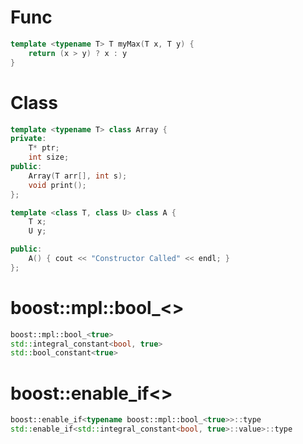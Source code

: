 
# Func

```cpp
template <typename T> T myMax(T x, T y) {
	return (x > y) ? x : y
}
```

# Class

```cpp
template <typename T> class Array {
private:
	T* ptr;
	int size;
public:
	Array(T arr[], int s);
	void print();
};
```

```cpp
template <class T, class U> class A {
    T x;
    U y;

public:
    A() { cout << "Constructor Called" << endl; }
};
```

# boost::mpl::bool_<>

```cpp
boost::mpl::bool_<true>
std::integral_constant<bool, true>
std::bool_constant<true>
```

# boost::enable_if<>

```cpp
boost::enable_if<typename boost::mpl::bool_<true>>::type
std::enable_if<std::integral_constant<bool, true>::value>::type
```
